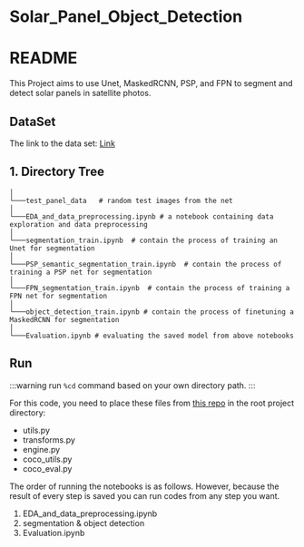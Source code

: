 # Solar_Panel_Object_Detection
# README

This Project aims to use Unet, MaskedRCNN, PSP, and FPN to segment and detect solar panels in satellite photos. 

## DataSet

The link to the data set: [Link](https://zenodo.org/record/5171712)

## 1. Directory Tree

```
│  
└───test_panel_data   # random test images from the net
│  
└───EDA_and_data_preprocessing.ipynb # a notebook containing data exploration and data preprocessing
│  
└───segmentation_train.ipynb  # contain the process of training an Unet for segmentation
│  
└───PSP_semantic_segmentation_train.ipynb  # contain the process of training a PSP net for segmentation
│  
└───FPN_segmentation_train.ipynb  # contain the process of training a FPN net for segmentation
│  
└───object_detection_train.ipynb # contain the process of finetuning a MaskedRCNN for segmentation
│  
└───Evaluation.ipynb # evaluating the saved model from above notebooks

```


## Run

:::warning
run `%cd` command based on your own directory path.
:::

For this code,
you need to place these files from [this repo](https://github.com/pytorch/vision/tree/main/references/detection) in the root project directory:
- utils.py
- transforms.py
- engine.py
- coco_utils.py
- coco_eval.py

The order of running the notebooks is as follows. However, because the result of every step is saved you can run codes from any step you want.

1. EDA_and_data_preprocessing.ipynb
2. segmentation & object detection
3. Evaluation.ipynb

